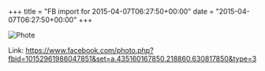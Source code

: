 +++
title = "FB import for 2015-04-07T06:27:50+00:00"
date = "2015-04-07T06:27:50+00:00"
+++



![Phote](https://scontent.xx.fbcdn.net/v/t1.0-0/p130x130/11150344_10152961986047851_4911936942595008880_n.jpg?oh=6d687763e3163e162d9d7fb2954e4c47&oe=59588958)


Link: https://www.facebook.com/photo.php?fbid=10152961986047851&set=a.435160167850.218860.630817850&type=3
